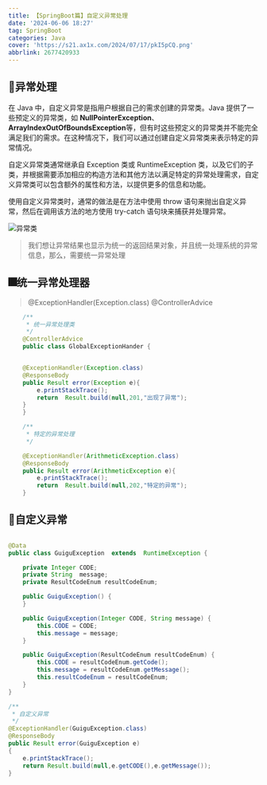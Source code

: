 ```yaml
---
title: 【SpringBoot篇】自定义异常处理
date: '2024-06-06 18:27'
tag: SpringBoot
categories: Java
cover: 'https://s21.ax1x.com/2024/07/17/pkI5pCQ.png'
abbrlink: 2677420933
---
```




## 🎈异常处理

在 Java 中，自定义异常是指用户根据自己的需求创建的异常类。Java 提供了一些预定义的异常类，如 **NullPointerException**、**ArrayIndexOutOfBoundsException**等，但有时这些预定义的异常类并不能完全满足我们的需求。在这种情况下，我们可以通过创建自定义异常类来表示特定的异常情况。

自定义异常类通常继承自 Exception 类或 RuntimeException 类，以及它们的子类，并根据需要添加相应的构造方法和其他方法以满足特定的异常处理需求，自定义异常类可以包含额外的属性和方法，以提供更多的信息和功能。

使用自定义异常类时，通常的做法是在方法中使用 throw 语句来抛出自定义异常，然后在调用该方法的地方使用 try-catch 语句块来捕获并处理异常。

![异常类](https://s21.ax1x.com/2024/07/16/pkI2JUJ.png)

> 我们想让异常结果也显示为统一的返回结果对象，并且统一处理系统的异常信息，那么，需要统一异常处理
## 🎆统一异常处理器
>@ExceptionHandler(Exception.class)
>@ControllerAdvice

```java
	/**
	 * 统一异常处理类
	 */
	@ControllerAdvice
	public class GlobalExceptionHander {


	@ExceptionHandler(Exception.class)
	@ResponseBody
	public Result error(Exception e){
		e.printStackTrace();
		return  Result.build(null,201,"出现了异常");
	}
	}

    /**
     * 特定的异常处理
     */

    @ExceptionHandler(ArithmeticException.class)
    @ResponseBody
    public Result error(ArithmeticException e){
        e.printStackTrace();
        return  Result.build(null,202,"特定的异常");
    }

```
## 🎀自定义异常
```java

@Data
public class GuiguException  extends  RuntimeException {

    private Integer CODE;
    private String  message;
    private ResultCodeEnum resultCodeEnum;

    public GuiguException() {
    }

    public GuiguException(Integer CODE, String message) {
        this.CODE = CODE;
        this.message = message;
    }

    public GuiguException(ResultCodeEnum resultCodeEnum) {
        this.CODE = resultCodeEnum.getCode();
        this.message = resultCodeEnum.getMessage();
        this.resultCodeEnum = resultCodeEnum;
    }
}

```
```java
/**
 * 自定义异常
 */
@ExceptionHandler(GuiguException.class)
@ResponseBody
public Result error(GuiguException e)
{
    e.printStackTrace();
    return Result.build(null,e.getCODE(),e.getMessage());
}
```

```

```